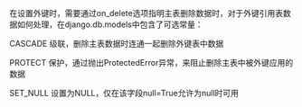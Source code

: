   在设置外键时，需要通过on_delete选项指明主表删除数据时，对于外键引用表数据如何处理，在django.db.models中包含了可选常量：

  CASCADE 级联，删除主表数据时连通一起删除外键表中数据

  PROTECT 保护，通过抛出ProtectedError异常，来阻止删除主表中被外键应用的数据

  SET_NULL 设置为NULL，仅在该字段null=True允许为null时可用



